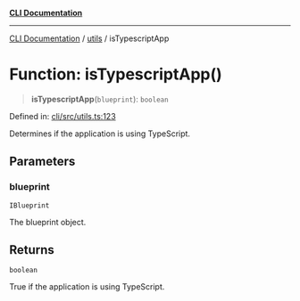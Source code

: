 [**CLI Documentation**](../../README.md)

***

[CLI Documentation](../../README.md) / [utils](../README.md) / isTypescriptApp

# Function: isTypescriptApp()

> **isTypescriptApp**(`blueprint`): `boolean`

Defined in: [cli/src/utils.ts:123](https://github.com/stonemjs/cli/blob/c980e34c3e365606f5472998f0ccb119c79896c3/src/utils.ts#L123)

Determines if the application is using TypeScript.

## Parameters

### blueprint

`IBlueprint`

The blueprint object.

## Returns

`boolean`

True if the application is using TypeScript.
